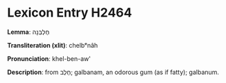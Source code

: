 # Lexicon Entry H2464

**Lemma**: חֶלְבְּנָה

**Transliteration (xlit)**: chelbᵉnâh

**Pronunciation**: khel-ben-aw'

**Description**:
from חֶלֶב; galbanam, an odorous gum (as if fatty); galbanum.
